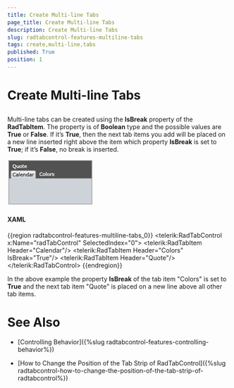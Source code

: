```yaml
---
title: Create Multi-line Tabs
page_title: Create Multi-line Tabs
description: Create Multi-line Tabs
slug: radtabcontrol-features-multiline-tabs
tags: create,multi-line,tabs
published: True
position: 1
---
```


# Create Multi-line Tabs



## 

Multi-line tabs can be created using the __IsBreak__ property of the
        __RadTabItem__. The property is of __Boolean__ type and the possible values are
        __True__ or __False__. If it’s __True__, then the next tab items you
        add will be placed on a new line inserted right above the item which property __IsBreak__ is set to 
        __True__; if it’s __False__, no break is inserted.

![](images/RadTabControl_Figure_00650.png)

#### __XAML__

{{region radtabcontrol-features-multiline-tabs_0}}
	<telerik:RadTabControl x:Name="radTabControl" SelectedIndex="0">
	    <telerik:RadTabItem Header="Calendar"/>
	    <telerik:RadTabItem Header="Colors" IsBreak="True"/>
	    <telerik:RadTabItem Header="Quote"/>
	</telerik:RadTabControl>
	{{endregion}}



In the above example the property __IsBreak__ of the tab item "Colors" is set to 
        __True__ and the next tab item "Quote" is placed on a new line above all other tab items.

# See Also

 * [Controlling Behavior]({%slug radtabcontrol-features-controlling-behavior%})

 * [How to Change the Position of the Tab Strip of RadTabControl]({%slug radtabcontrol-how-to-change-the-position-of-the-tab-strip-of-radtabcontrol%})
